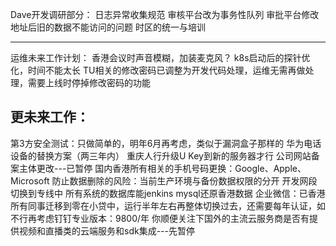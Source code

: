 Dave开发调研部分：
日志异常收集规范
审核平台改为事务性队列
审批平台修改地址后旧的数据不能访问的问题
时区的统一与培训

-----------------------------------------------------------------
运维未来工作计划：
香港会议时声音模糊，加装麦克风？
k8s启动后的探针优化，时间不能太长
TU相关的修改密码已调整为开发代码处理，运维无需再做处理，需要上线时停掉修改密码的功能


更未来工作：
-------------------------------
第3方安全测试：只做简单的，明年6月再考虑，类似于漏洞盒子那样的
华为电话设备的替换方案（两三年内）
重庆人行升级U Key到新的服务器才行
公司网站备案主体更改---已暂停
国内香港所有相关的手机号码更换：Google、Apple、Microsoft
防止数据删除的风险：当前生产环境与备份数据权限的分开
开发网段切换到专线中
所有系统的数据库能jenkins mysql还原香港数据
企业微信：已香港所有同事迁移到零在小贷中，运行半年左右再整体切换过去，还需要每年认证，如不行再考虑钉钉专业版本：9800/年
你顺便关注下国外的主流云服务商是否有提供视频和直播类的云端服务和sdk集成---先暂停
